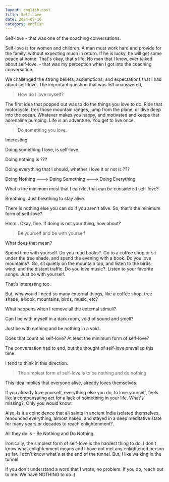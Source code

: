 ```yaml
---
layout: english-post
title: Self Love
date: 2024-09-16
category: english
---
```


Self-love - that was one of the coaching conversations.

Self-love is for women and children. A man must work hard and provide for the family, without expecting much in return. If he is lucky, he will get some peace at home. That's okay, that's life. No man that I knew, ever talked about self-love. - that was my perception when I got into the coaching conversation.

We challenged the strong beliefs, assumptions, and expectations that I had about self-love. The important question that was left unanswered,

> How do I love myself?

The first idea that popped out was to do the things you love to do. Ride that motorcycle, trek those mountain ranges, jump from the plane, or dive deep into the ocean. Whatever makes you happy, and motivated and keeps that adrenaline pumping. Life is an adventure. You get to live once.

> Do something you love.

Interesting. 

Doing something I love, is self-love. 

Doing nothing is ???

Doing everything that I should, whether I love it or not is ???

Doing Nothing ---> Doing Something ---> Doing Everything

What's the minimum most that I can do, that can be considered self-love?

Breathing. Just breathing to stay alive. 

There is nothing else you can do if you aren't alive. So, that's the minimum form of self-love?

Hmm.. Okay, fine. If doing is not your thing, how about?

> Be yourself and be with yourself

What does that mean?

Spend time with yourself. Do you read books?. Go to a coffee shop or sit under the tree shade, and spend the evening with a book. Do you love mountains?. Go, sit quietly on the mountain top, and listen to the birds, wind, and the distant traffic. Do you love music?. Listen to your favorite songs. Just be with yourself.

That's interesting too.

But, why would I need so many external things, like a coffee shop, tree shade, a book, mountains, birds, music, etc?

What happens when I remove all the external stimuli?

Can I be with myself in a dark room, void of sound and smell?

Just be with nothing and be nothing in a void.

Does that count as self-love? At least the minimum form of self-love?

The conversation had to end, but the thought of self-love prevailed this time.

I tend to think in this direction.

> The simplest form of self-love is to be nothing and do nothing

This idea implies that everyone alive, already loves themselves.

If you already love yourself, everything else you do, to love yourself, feels like a compensating act for a lack of something in your life. What's missing?. Only you would know.

Also, Is it a coincidence that all saints in ancient India isolated themselves, renounced everything, almost naked, and stayed in a deep meditative state for many years or decades to reach enlightenment?.

All they do is - Be Nothing and Do Nothing.

Ironically, the simplest form of self-love is the hardest thing to do. I don't know what enlightenment means and I have not met any enlightened person so far. I don't know what's at the end of the tunnel. But, I like walking in the tunnel.

If you don't understand a word that I wrote, no problem. If you do, reach out to me. We have NOTHING to do :) 
